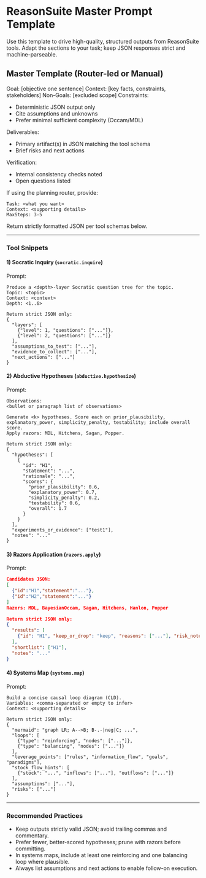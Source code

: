# ReasonSuite Master Prompt Template

Use this template to drive high-quality, structured outputs from ReasonSuite tools. Adapt the sections to your task; keep JSON responses strict and machine-parseable.

## Master Template (Router-led or Manual)

Goal: [objective one sentence]
Context: [key facts, constraints, stakeholders]
Non-Goals: [excluded scope]
Constraints:

- Deterministic JSON output only
- Cite assumptions and unknowns
- Prefer minimal sufficient complexity (Occam/MDL)

Deliverables:

- Primary artifact(s) in JSON matching the tool schema
- Brief risks and next actions

Verification:

- Internal consistency checks noted
- Open questions listed

If using the planning router, provide:

```text
Task: <what you want>
Context: <supporting details>
MaxSteps: 3-5
```

Return strictly formatted JSON per tool schemas below.

---

### Tool Snippets

#### 1) Socratic Inquiry (`socratic.inquire`)

Prompt:

```text
Produce a <depth>-layer Socratic question tree for the topic.
Topic: <topic>
Context: <context>
Depth: <1..6>

Return strict JSON only:
{
  "layers": [
    {"level": 1, "questions": ["..."]},
    {"level": 2, "questions": ["..."]}
  ],
  "assumptions_to_test": ["..."],
  "evidence_to_collect": ["..."],
  "next_actions": ["..."]
}
```

#### 2) Abductive Hypotheses (`abductive.hypothesize`)

Prompt:

```text
Observations:
<bullet or paragraph list of observations>

Generate <k> hypotheses. Score each on prior_plausibility, explanatory_power, simplicity_penalty, testability; include overall score.
Apply razors: MDL, Hitchens, Sagan, Popper.

Return strict JSON only:
{
  "hypotheses": [
    {
      "id": "H1",
      "statement": "...",
      "rationale": "...",
      "scores": {
        "prior_plausibility": 0.6,
        "explanatory_power": 0.7,
        "simplicity_penalty": 0.2,
        "testability": 0.6,
        "overall": 1.7
      }
    }
  ],
  "experiments_or_evidence": ["test1"],
  "notes": "..."
}
```

#### 3) Razors Application (`razors.apply`)

Prompt:

```json
Candidates JSON:
[
  {"id":"H1","statement":"..."},
  {"id":"H2","statement":"..."}
]
Razors: MDL, BayesianOccam, Sagan, Hitchens, Hanlon, Popper

Return strict JSON only:
{
  "results": [
    {"id": "H1", "keep_or_drop": "keep", "reasons": ["..."], "risk_notes": "..."}
  ],
  "shortlist": ["H1"],
  "notes": "..."
}
```

#### 4) Systems Map (`systems.map`)

Prompt:

```text
Build a concise causal loop diagram (CLD).
Variables: <comma-separated or empty to infer>
Context: <supporting details>

Return strict JSON only:
{
  "mermaid": "graph LR; A-->B; B-.-|neg|C; ...",
  "loops": [
    {"type": "reinforcing", "nodes": ["..."]},
    {"type": "balancing", "nodes": ["..."]}
  ],
  "leverage_points": ["rules", "information_flow", "goals", "paradigms"],
  "stock_flow_hints": [
    {"stock": "...", "inflows": ["..."], "outflows": ["..."]}
  ],
  "assumptions": ["..."],
  "risks": ["..."]
}
```

---

### Recommended Practices

- Keep outputs strictly valid JSON; avoid trailing commas and commentary.
- Prefer fewer, better-scored hypotheses; prune with razors before committing.
- In systems maps, include at least one reinforcing and one balancing loop where plausible.
- Always list assumptions and next actions to enable follow-on execution.

